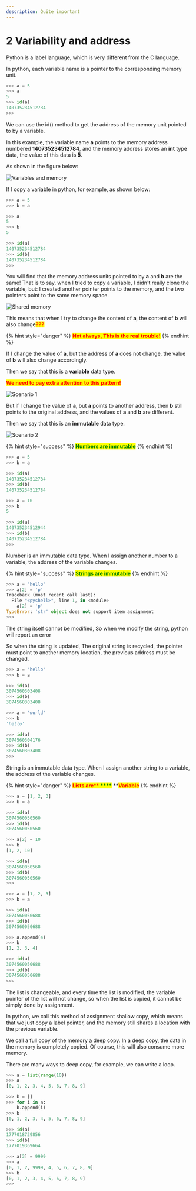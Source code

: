 ```yaml
---
description: Quite important
---
```


# 2 Variability and address

Python is a label language, which is very different from the C language.&#x20;

In python, each variable name is a pointer to the corresponding memory unit.

```python
>>> a = 5
>>> a
5
>>> id(a)
140735234512784
>>> 
```

We can use the id() method to get the address of the memory unit pointed to by a variable.

In this example, the variable name **a** points to the memory address numbered **140735234512784**, and the memory address stores an **int** type data, the value of this data is **5**.

As shown in the figure below:

![Variables and memory](../.gitbook/assets/image.png)



If I copy a variable in python, for example, as shown below:

```python
>>> a = 5
>>> b = a

>>> a
5
>>> b
5

>>> id(a)
140735234512784
>>> id(b)
140735234512784
>>> 
```

You will find that the memory address units pointed to by **a** and **b** are the same! That is to say, when I tried to copy a variable, I didn't really clone the variable, but: I created another pointer points to the memory, and the two pointers point to the same memory space.

![Shared memory](<../.gitbook/assets/image (2) (1).png>)

This means that when I try to change the content of **a**, the content of **b** will also change<mark style="color:red;">**???**</mark>

{% hint style="danger" %}
<mark style="color:red;">**Not always, This is the real trouble!**</mark>
{% endhint %}

If I change the value of **a**, but the address of **a** does not change, the value of **b** will also change accordingly.&#x20;

Then we say that this is a **variable** data type.

<mark style="color:red;">**We need to pay extra attention to this pattern!**</mark>

![Scenario 1](<../.gitbook/assets/image (1).png>)



But if I change the value of **a**, but **a** points to another address, then **b** still points to the original address, and the values of **a** and **b** are different.

Then we say that this is an **immutable** data type.

![Scenario 2](<../.gitbook/assets/image (2).png>)

{% hint style="success" %}
<mark style="color:green;">**Numbers are immutable**</mark>
{% endhint %}

```python
>>> a = 5
>>> b = a

>>> id(a)
140735234512784
>>> id(b)
140735234512784

>>> a = 10
>>> b
5

>>> id(a)
140735234512944
>>> id(b)
140735234512784
>>> 
```

Number is an immutable data type. When I assign another number to a variable, the address of the variable changes.

{% hint style="success" %}
<mark style="color:green;">**Strings are immutable**</mark>
{% endhint %}

```python
>>> a = 'hello'
>>> a[2] = 'p'
Traceback (most recent call last):
  File "<pyshell>", line 1, in <module>
    a[2] = 'p'
TypeError: 'str' object does not support item assignment
>>> 
```

The string itself cannot be modified, So when we modify the string, python will report an error

So when the string is updated, The original string is recycled, the pointer must point to another memory location, the previous address must be changed.

```python
>>> a = 'hello'
>>> b = a

>>> id(a)
3074560303408
>>> id(b)
3074560303408

>>> a = 'world'
>>> b
'hello'

>>> id(a)
3074560304176
>>> id(b)
3074560303408
>>> 
```

String is an immutable data type. When I assign another string to a variable, the address of the variable changes.

{% hint style="danger" %}
<mark style="color:red;">**Lists are**</mark><mark style="color:red;">** **</mark><mark style="color:red;"><mark style="color:green;">****<mark style="color:green;"></mark><mark style="color:red;">** **</mark><mark style="color:red;">**Variable**</mark>
{% endhint %}

```python
>>> a = [1, 2, 3]
>>> b = a

>>> id(a)
3074560050560
>>> id(b)
3074560050560

>>> a[2] = 10
>>> b
[1, 2, 10]

>>> id(a)
3074560050560
>>> id(b)
3074560050560
>>> 
```

```python
>>> a = [1, 2, 3]
>>> b = a

>>> id(a)
3074560050688
>>> id(b)
3074560050688

>>> a.append(4)
>>> b
[1, 2, 3, 4]

>>> id(a)
3074560050688
>>> id(b)
3074560050688
>>> 
```

The list is changeable, and every time the list is modified, the variable pointer of the list will not change, so when the list is copied, it cannot be simply done by assignment.

In python, we call this method of assignment shallow copy, which means that we just copy a label pointer, and the memory still shares a location with the previous variable.

We call a full copy of the memory a deep copy. In a deep copy, the data in the memory is completely copied. Of course, this will also consume more memory.

There are many ways to deep copy, for example, we can write a loop.

```python
>>> a = list(range(10))
>>> a
[0, 1, 2, 3, 4, 5, 6, 7, 8, 9]

>>> b = []
>>> for i in a:
	b.append(i)
>>> b
[0, 1, 2, 3, 4, 5, 6, 7, 8, 9]

>>> id(a)
1777018729856
>>> id(b)
1777019369664

>>> a[3] = 9999
>>> a
[0, 1, 2, 9999, 4, 5, 6, 7, 8, 9]
>>> b
[0, 1, 2, 3, 4, 5, 6, 7, 8, 9]
>>> 
```



